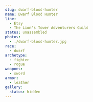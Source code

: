 ```yaml
---
slug: dwarf-blood-hunter
name: Dwarf Blood Hunter
line:
  - Etsy
  - The Lion's Tower Adventurers Guild
status: unassembled
photos:
  - ./dwarf-blood-hunter.jpg
race:
  - dwarf
archetype:
  - fighter
  - rogue
weapons:
  - sword
armor:
  - leather
gallery:
  status: hidden
---
```

